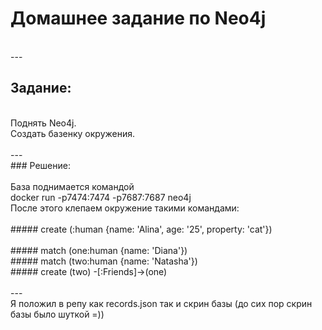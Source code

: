 # Домашнее задание по Neo4j 
<br/>
---

## Задание:

<br/>
Поднять Neo4j.<br/>
Создать базенку окружения.<br/>
<br/>
---
<br/>
### Решение:<br/>
<br/>
База поднимается командой <br/>
docker run -p7474:7474 -p7687:7687 neo4j <br/>
После этого клепаем окружение такими командами: <br/>
<br/>
##### create (:human {name: 'Alina', age: '25', property: 'cat'}) <br/>
<br/>
##### match (one:human {name: 'Diana'})<br/>
##### match (two:human {name: 'Natasha'})<br/>
##### create (two) -[:Friends]->(one)<br/>
<br/>
---
<br/>
Я положил в репу как records.json так и скрин базы (до сих пор скрин базы было шуткой =))<br/>
<br/>
